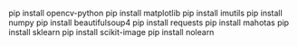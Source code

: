 pip install opencv-python
pip install matplotlib
pip install imutils
pip install numpy
pip install beautifulsoup4
pip install requests
pip install mahotas
pip install sklearn
pip install scikit-image
pip install nolearn
